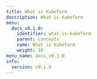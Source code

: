 ```yaml
---
title: What is Kubeform
description: What is Kubeform
menu:
  docs_v0.1.0:
    identifier: what-is-kubeform
    parent: concepts
    name: What is Kubeform
    weight: 10
menu_name: docs_v0.1.0
info:
  version: v0.1.0
---
```


